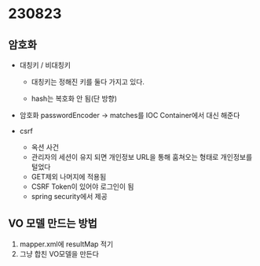 # 230823

## 암호화

- 대칭키 / 비대칭키

  - 대칭키는 정해진 키를 둘다 가지고 있다.

  - hash는 복호화 안 됨(단 방향)

- 암호화 passwordEncoder -> matches를 IOC Container에서 대신 해준다

- csrf
  - 옥션 사건
  - 관리자의 세션이 유지 되면 개인정보 URL을 통해 훔쳐오는 형태로 개인정보를 털었다
  - GET제외 나머지에 적용됨
  - CSRF Token이 있어야 로그인이 됨
  - spring security에서 제공


## VO 모델 만드는 방법

1. mapper.xml에 resultMap 적기
2. 그냥 합친 VO모델을 만든다
